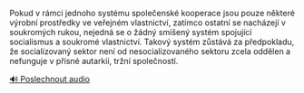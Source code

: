 
Pokud v rámci jednoho systému společenské kooperace jsou pouze některé výrobní prostředky ve veřejném vlastnictví, zatímco ostatní se nacházejí v soukromých rukou, nejedná se o žádný smíšený systém spojující socialismus a soukromé vlastnictví. Takový systém zůstává za předpokladu, že socializovaný sektor není od nesocializovaného sektoru zcela oddělen a nefunguje v přísné autarkii, tržní společností.

[🔊 Poslechnout audio](/data/7-paragraphs/audio/chapter_144/para_004-Pokud-v-rmci-jednoho-systmu-spoleensk-kooperac.mp3)
